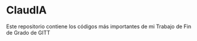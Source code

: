 # ClaudIA
Este repositorio contiene los códigos más importantes de mi Trabajo de Fin de Grado de GITT
